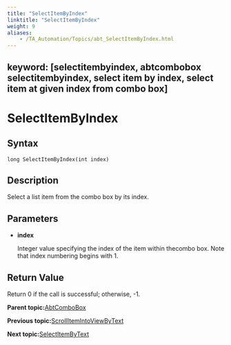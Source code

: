 ```yaml
--- 
title: "SelectItemByIndex"
linktitle: "SelectItemByIndex"
weight: 9
aliases: 
    - /TA_Automation/Topics/abt_SelectItemByIndex.html
---
```

keyword: [selectitembyindex, abtcombobox selectitembyindex, select item by index, select item at given index from combo box]
---

# SelectItemByIndex

## Syntax

`long SelectItemByIndex(int index)`

## Description

Select a list item from the combo box by its index.

## Parameters

-   **index**

    Integer value specifying the index of the item within thecombo box. Note that index numbering begins with 1.


## Return Value

Return 0 if the call is successful; otherwise, -1.

**Parent topic:**[AbtComboBox](/TA_Automation/Topics/abt_AbtComboBox.html)

**Previous topic:**[ScrollItemIntoViewByText](/TA_Automation/Topics/abt_ScrollItemIntoView_2.html)

**Next topic:**[SelectItemByText](/TA_Automation/Topics/abt_SelectItemByText.html)

